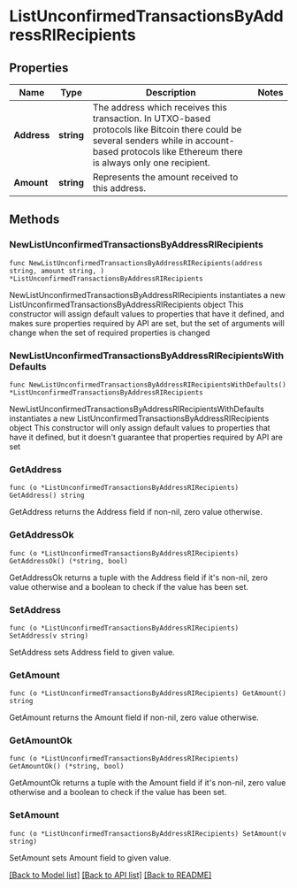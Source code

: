 # ListUnconfirmedTransactionsByAddressRIRecipients

## Properties

Name | Type | Description | Notes
------------ | ------------- | ------------- | -------------
**Address** | **string** | The address which receives this transaction. In UTXO-based protocols like Bitcoin there could be several senders while in account-based protocols like Ethereum there is always only one recipient. | 
**Amount** | **string** | Represents the amount received to this address. | 

## Methods

### NewListUnconfirmedTransactionsByAddressRIRecipients

`func NewListUnconfirmedTransactionsByAddressRIRecipients(address string, amount string, ) *ListUnconfirmedTransactionsByAddressRIRecipients`

NewListUnconfirmedTransactionsByAddressRIRecipients instantiates a new ListUnconfirmedTransactionsByAddressRIRecipients object
This constructor will assign default values to properties that have it defined,
and makes sure properties required by API are set, but the set of arguments
will change when the set of required properties is changed

### NewListUnconfirmedTransactionsByAddressRIRecipientsWithDefaults

`func NewListUnconfirmedTransactionsByAddressRIRecipientsWithDefaults() *ListUnconfirmedTransactionsByAddressRIRecipients`

NewListUnconfirmedTransactionsByAddressRIRecipientsWithDefaults instantiates a new ListUnconfirmedTransactionsByAddressRIRecipients object
This constructor will only assign default values to properties that have it defined,
but it doesn't guarantee that properties required by API are set

### GetAddress

`func (o *ListUnconfirmedTransactionsByAddressRIRecipients) GetAddress() string`

GetAddress returns the Address field if non-nil, zero value otherwise.

### GetAddressOk

`func (o *ListUnconfirmedTransactionsByAddressRIRecipients) GetAddressOk() (*string, bool)`

GetAddressOk returns a tuple with the Address field if it's non-nil, zero value otherwise
and a boolean to check if the value has been set.

### SetAddress

`func (o *ListUnconfirmedTransactionsByAddressRIRecipients) SetAddress(v string)`

SetAddress sets Address field to given value.


### GetAmount

`func (o *ListUnconfirmedTransactionsByAddressRIRecipients) GetAmount() string`

GetAmount returns the Amount field if non-nil, zero value otherwise.

### GetAmountOk

`func (o *ListUnconfirmedTransactionsByAddressRIRecipients) GetAmountOk() (*string, bool)`

GetAmountOk returns a tuple with the Amount field if it's non-nil, zero value otherwise
and a boolean to check if the value has been set.

### SetAmount

`func (o *ListUnconfirmedTransactionsByAddressRIRecipients) SetAmount(v string)`

SetAmount sets Amount field to given value.



[[Back to Model list]](../README.md#documentation-for-models) [[Back to API list]](../README.md#documentation-for-api-endpoints) [[Back to README]](../README.md)


